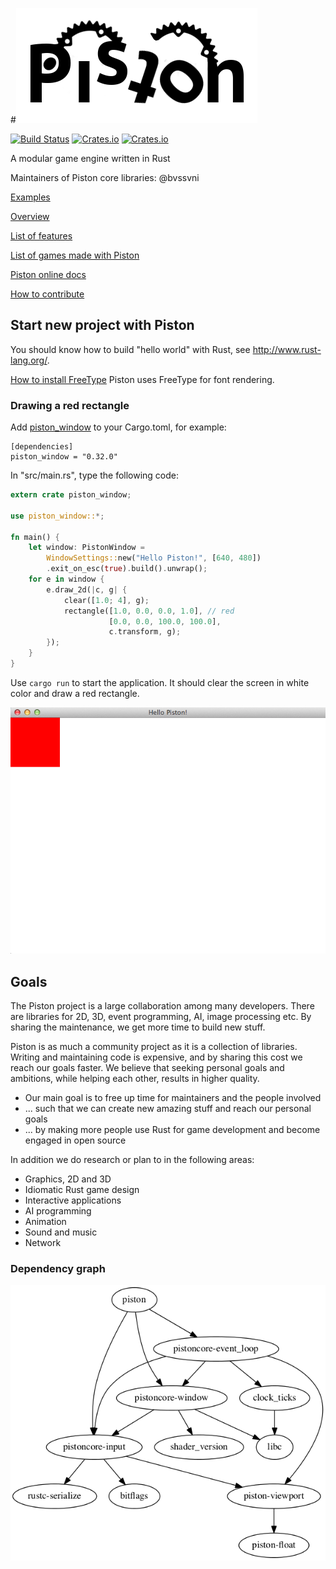 #![Piston](./images/piston-logo.png)

[![Build Status](https://travis-ci.org/PistonDevelopers/piston.svg)](https://travis-ci.org/PistonDevelopers/piston) [![Crates.io](https://img.shields.io/crates/v/piston.svg?style=flat-square)](https://crates.io/crates/piston) [![Crates.io](https://img.shields.io/crates/l/piston.svg)](https://github.com/PistonDevelopers/piston/blob/master/LICENSE)

A modular game engine written in Rust

Maintainers of Piston core libraries: @bvssvni

[Examples](https://github.com/pistondevelopers/piston-examples)

[Overview](https://github.com/PistonDevelopers/piston/wiki/Piston-overview)

[List of features](https://github.com/PistonDevelopers/piston/issues/668)

[List of games made with Piston](https://github.com/PistonDevelopers/piston/wiki/Games-Made-With-Piston)

[Piston online docs](http://docs.piston.rs/piston/piston/)

[How to contribute](https://github.com/PistonDevelopers/piston/blob/master/CONTRIBUTING.md)

## Start new project with Piston

You should know how to build "hello world" with Rust, see http://www.rust-lang.org/.

[How to install FreeType](https://github.com/PistonDevelopers/piston/issues/912)
Piston uses FreeType for font rendering.

### Drawing a red rectangle

Add [piston_window](https://crates.io/crates/piston_window) to your Cargo.toml, for example:

```
[dependencies]
piston_window = "0.32.0"
```

In "src/main.rs", type the following code:

```Rust
extern crate piston_window;

use piston_window::*;

fn main() {
    let window: PistonWindow =
        WindowSettings::new("Hello Piston!", [640, 480])
        .exit_on_esc(true).build().unwrap();
    for e in window {
        e.draw_2d(|c, g| {
            clear([1.0; 4], g);
            rectangle([1.0, 0.0, 0.0, 1.0], // red
                      [0.0, 0.0, 100.0, 100.0],
                      c.transform, g);
        });
    }
}
```

Use `cargo run` to start the application. It should clear the screen in white color and draw a red rectangle.

![red-rectangle](./images/red-rectangle.png)

## Goals

The Piston project is a large collaboration among many developers.
There are libraries for 2D, 3D, event programming, AI, image processing etc.
By sharing the maintenance, we get more time to build new stuff.

Piston is as much a community project as it is a collection of libraries.
Writing and maintaining code is expensive, and by sharing this cost we reach our goals faster.
We believe that seeking personal goals and ambitions, while helping each other, results in higher quality.

* Our main goal is to free up time for maintainers and the people involved
* ... such that we can create new amazing stuff and reach our personal goals
* ... by making more people use Rust for game development and become engaged in open source

In addition we do research or plan to in the following areas:

* Graphics, 2D and 3D
* Idiomatic Rust game design
* Interactive applications
* AI programming
* Animation
* Sound and music
* Network

### Dependency graph

![dependencies](./Cargo.png)

